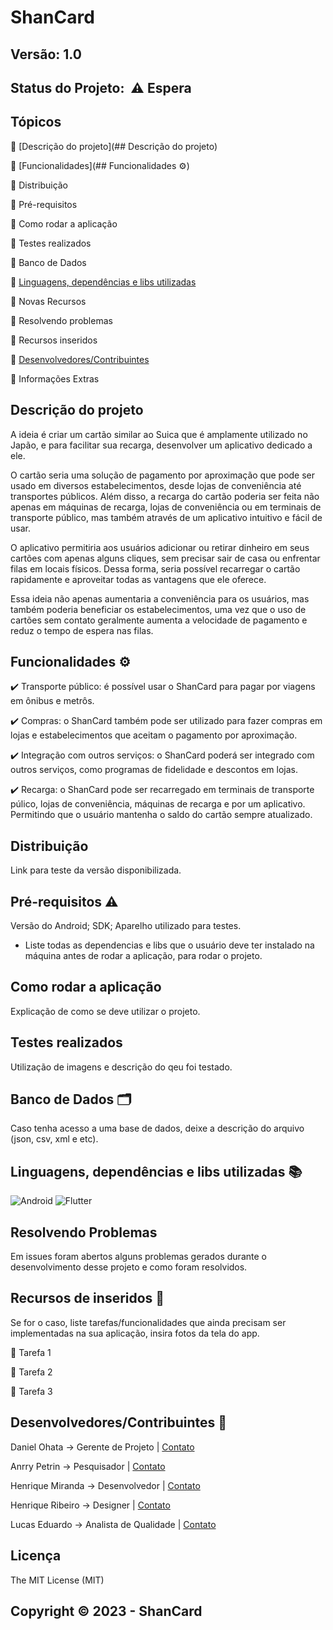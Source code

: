 # ShanCard

## Versão: 1.0

## Status do Projeto:  ⚠️ Espera

## Tópicos

🔹 [Descrição do projeto](## Descrição do projeto)

🔹 [Funcionalidades](## Funcionalidades ⚙️)

🔹 Distribuição

🔹 Pré-requisitos

🔹 Como rodar a aplicação

🔹 Testes realizados

🔹 Banco de Dados

🔹 [Linguagens, dependências e libs utilizadas](https://www.notion.so/README-md-93b279e1666c4b77b7129d833ebd00cb)

🔹 Novas Recursos

🔹 Resolvendo problemas

🔹 Recursos inseridos

🔹 [Desenvolvedores/Contribuintes](https://www.notion.so/README-md-93b279e1666c4b77b7129d833ebd00cb)

🔹 Informações Extras

## Descrição do projeto

A ideia é criar um cartão similar ao Suica que é amplamente utilizado no Japão, e para facilitar sua recarga, desenvolver um aplicativo dedicado a ele.

O cartão seria uma solução de pagamento por aproximação que pode ser usado em diversos estabelecimentos, desde lojas de conveniência até transportes públicos. Além disso, a recarga do cartão poderia ser feita não apenas em máquinas de recarga, lojas de conveniência ou em terminais de transporte público, mas também através de um aplicativo intuitivo e fácil de usar.

O aplicativo permitiria aos usuários adicionar ou retirar dinheiro em seus cartões com apenas alguns cliques, sem precisar sair de casa ou enfrentar filas em locais físicos. Dessa forma, seria possível recarregar o cartão rapidamente e aproveitar todas as vantagens que ele oferece.

Essa ideia não apenas aumentaria a conveniência para os usuários, mas também poderia beneficiar os estabelecimentos, uma vez que o uso de cartões sem contato geralmente aumenta a velocidade de pagamento e reduz o tempo de espera nas filas.

## Funcionalidades ⚙️

✔️ Transporte público: é possível usar o ShanCard para pagar por viagens em ônibus e metrôs.

✔️ Compras: o ShanCard também pode ser utilizado para fazer compras em lojas e estabelecimentos que aceitam o pagamento por aproximação.

✔️ Integração com outros serviços: o ShanCard poderá ser integrado com outros serviços, como programas de fidelidade e descontos em lojas.

✔️ Recarga: o ShanCard pode ser recarregado em terminais de transporte púlico, lojas de conveniência, máquinas de recarga e por um aplicativo. Permitindo que o usuário mantenha o saldo do cartão sempre atualizado.

## Distribuição

Link para teste da versão disponibilizada.

## Pré-requisitos ⚠️

Versão do Android; SDK; Aparelho utilizado para testes.

- Liste todas as dependencias e libs que o usuário deve ter instalado na máquina antes de rodar a aplicação, para rodar o projeto.

## Como rodar a aplicação

Explicação de como se deve utilizar o projeto.

## Testes realizados

Utilização de imagens e descrição do qeu foi testado.

## Banco de Dados 🗂️

Caso tenha acesso a uma base de dados, deixe a descrição do arquivo (json, csv, xml e etc).

## Linguagens, dependências e libs utilizadas 📚

![Android](https://img.shields.io/badge/Android-3DDC84?style=for-the-badge&logo=android&logoColor=white)
![Flutter](https://img.shields.io/badge/Flutter-02569B?style=for-the-badge&logo=flutter&logoColor=white)

## Resolvendo Problemas

Em issues foram abertos alguns problemas gerados durante o desenvolvimento desse projeto e como foram resolvidos.

## Recursos de inseridos 🧰

Se for o caso, liste tarefas/funcionalidades que ainda precisam ser implementadas na sua aplicação, insira fotos da tela do app.

📝 Tarefa 1

📝 Tarefa 2

📝 Tarefa 3

## Desenvolvedores/Contribuintes 🤝

Daniel Ohata → Gerente de Projeto | [Contato](mailto:daniel.ohata@facens.br)

Anrry Petrin → Pesquisador | [Contato](mailto:anrry.petrin@gmail.com)

Henrique Miranda → Desenvolvedor | [Contato](mailto:henrique.miranda.carvalho@gmail.com) 

Henrique Ribeiro → Designer | [Contato](mailto:henriqueribeiroborgesbusiness@gmail.com) 

Lucas Eduardo → Analista de Qualidade | [Contato](mailto:lukas_junior@hotmail.com)

## Licença

The MIT License (MIT)

## Copyright ©️ 2023 - ShanCard
